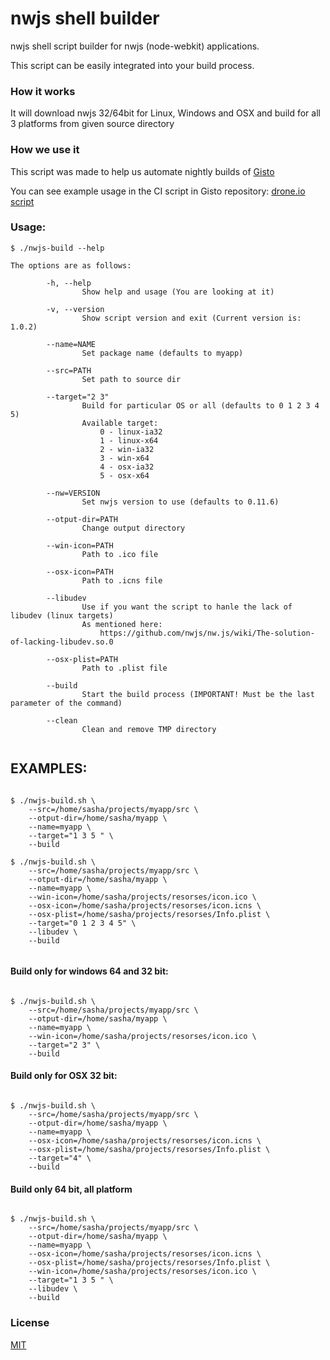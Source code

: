 nwjs shell builder
========================

nwjs shell script builder for nwjs (node-webkit) applications.

This script can be easily integrated into your build process.
    
### How it works
    
It will download nwjs 32/64bit for Linux, Windows and OSX and build for all 3 platforms from given source directory

### How we use it

This script was made to help us automate nightly builds of [Gisto](http://wwwgistoapp.com)

You can see example usage in the CI script in Gisto repository: [drone.io script](https://github.com/Gisto/Gisto/blob/master/droneIO.sh) 
    
### Usage:

`$ ./nwjs-build --help`

```
The options are as follows:

        -h, --help
                Show help and usage (You are looking at it)

        -v, --version
                Show script version and exit (Current version is: 1.0.2)

        --name=NAME
                Set package name (defaults to myapp)

        --src=PATH
                Set path to source dir

        --target="2 3"
                Build for particular OS or all (defaults to 0 1 2 3 4 5)
                Available target:
                    0 - linux-ia32
                    1 - linux-x64
                    2 - win-ia32
                    3 - win-x64
                    4 - osx-ia32
                    5 - osx-x64

        --nw=VERSION
                Set nwjs version to use (defaults to 0.11.6)

        --otput-dir=PATH
                Change output directory

        --win-icon=PATH
                Path to .ico file

        --osx-icon=PATH
                Path to .icns file

        --libudev
                Use if you want the script to hanle the lack of libudev (linux targets)
                As mentioned here:
                    https://github.com/nwjs/nw.js/wiki/The-solution-of-lacking-libudev.so.0

        --osx-plist=PATH
                Path to .plist file

        --build
                Start the build process (IMPORTANT! Must be the last parameter of the command)

        --clean
                Clean and remove TMP directory
                
```


## EXAMPLES:

```

$ ./nwjs-build.sh \
    --src=/home/sasha/projects/myapp/src \
    --otput-dir=/home/sasha/myapp \
    --name=myapp \
    --target="1 3 5 " \
    --build

$ ./nwjs-build.sh \
    --src=/home/sasha/projects/myapp/src \
    --otput-dir=/home/sasha/myapp \
    --name=myapp \
    --win-icon=/home/sasha/projects/resorses/icon.ico \
    --osx-icon=/home/sasha/projects/resorses/icon.icns \
    --osx-plist=/home/sasha/projects/resorses/Info.plist \
    --target="0 1 2 3 4 5" \
    --libudev \
    --build


```

#### Build only for windows 64 and 32 bit:


```

$ ./nwjs-build.sh \
    --src=/home/sasha/projects/myapp/src \
    --otput-dir=/home/sasha/myapp \
    --name=myapp \
    --win-icon=/home/sasha/projects/resorses/icon.ico \
    --target="2 3" \
    --build

```

#### Build only for OSX 32 bit:


```

$ ./nwjs-build.sh \
    --src=/home/sasha/projects/myapp/src \
    --otput-dir=/home/sasha/myapp \
    --name=myapp \
    --osx-icon=/home/sasha/projects/resorses/icon.icns \
    --osx-plist=/home/sasha/projects/resorses/Info.plist \
    --target="4" \
    --build

```

#### Build only 64 bit, all platform

```

$ ./nwjs-build.sh \
    --src=/home/sasha/projects/myapp/src \
    --otput-dir=/home/sasha/myapp \
    --name=myapp \
    --osx-icon=/home/sasha/projects/resorses/icon.icns \
    --osx-plist=/home/sasha/projects/resorses/Info.plist \
    --win-icon=/home/sasha/projects/resorses/icon.ico \
    --target="1 3 5 " \
    --libudev \
    --build

```

### License 

[MIT](https://github.com/Gisto/nwjs-shell-builder/blob/master/LICENSE)